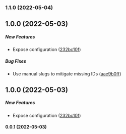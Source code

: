### 1.1.0 (2022-05-04)

## 1.0.0 (2022-05-03)

##### New Features

- Expose configuration ([232bc10f](https://github.com/bennycode/hexo-insert-toc/commit/232bc10f9c87325e359849f3fa9795e1dc4011c7))

##### Bug Fixes

- Use manual slugs to mitigate missing IDs ([aae9b0ff](https://github.com/bennycode/hexo-insert-toc/commit/aae9b0ff2473d8497b057b573db3e6ae4f485bc7))

## 1.0.0 (2022-05-03)

##### New Features

- Expose configuration ([232bc10f](https://github.com/bennycode/hexo-insert-toc/commit/232bc10f9c87325e359849f3fa9795e1dc4011c7))

#### 0.0.1 (2022-05-03)
